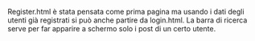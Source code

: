 Register.html è stata pensata come prima pagina ma usando i dati degli utenti già registrati si può anche partire da login.html.
La barra di ricerca serve per far apparire a schermo solo i post di un certo utente.